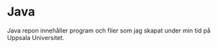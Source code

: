 # Java
Java repon innehåller program och filer som jag skapat under min tid på Uppsala Universitet. 
